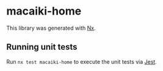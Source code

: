 # macaiki-home

This library was generated with [Nx](https://nx.dev).

## Running unit tests

Run `nx test macaiki-home` to execute the unit tests via [Jest](https://jestjs.io).
